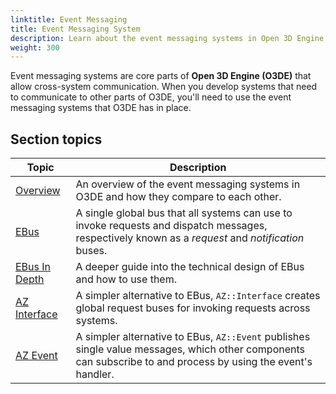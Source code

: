 ```yaml
---
linktitle: Event Messaging
title: Event Messaging System
description: Learn about the event messaging systems in Open 3D Engine (O3DE). 
weight: 300
---
```


Event messaging systems are core parts of **Open 3D Engine (O3DE)** that allow cross-system communication. When you develop systems that need to communicate to other parts of O3DE, you'll need to use the event messaging systems that O3DE has in place. 

## Section topics

| Topic | Description | 
| --- | --- |
| [Overview](overview) | An overview of the event messaging systems in O3DE and how they compare to each other. |
| [EBus](ebus) | A single global bus that all systems can use to invoke requests and dispatch messages, respectively known as a *request* and *notification* buses. |
| [EBus In Depth](ebus-design) | A deeper guide into the technical design of EBus and how to use them. |
| [AZ Interface](az-interface) | A simpler alternative to EBus, `AZ::Interface` creates global request buses for invoking requests across systems.  |
| [AZ Event](az-event) | A simpler alternative to EBus, `AZ::Event` publishes single value messages, which other components can subscribe to and process by using the event's handler.  |
